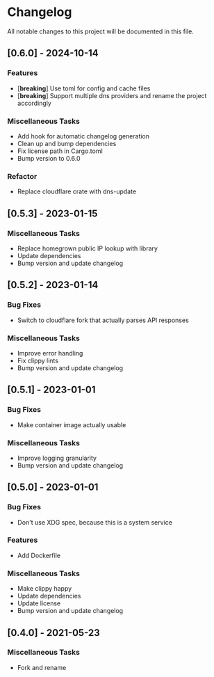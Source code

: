 # Changelog

All notable changes to this project will be documented in this file.

## [0.6.0] - 2024-10-14

### Features

- [**breaking**] Use toml for config and cache files
- [**breaking**] Support multiple dns providers and rename the project accordingly

### Miscellaneous Tasks

- Add hook for automatic changelog generation
- Clean up and bump dependencies
- Fix license path in Cargo.toml
- Bump version to 0.6.0

### Refactor

- Replace cloudflare crate with dns-update

## [0.5.3] - 2023-01-15

### Miscellaneous Tasks

- Replace homegrown public IP lookup with library
- Update dependencies
- Bump version and update changelog

## [0.5.2] - 2023-01-14

### Bug Fixes

- Switch to cloudflare fork that actually parses API responses

### Miscellaneous Tasks

- Improve error handling
- Fix clippy lints
- Bump version and update changelog

## [0.5.1] - 2023-01-01

### Bug Fixes

- Make container image actually usable

### Miscellaneous Tasks

- Improve logging granularity
- Bump version and update changelog

## [0.5.0] - 2023-01-01

### Bug Fixes

- Don't use XDG spec, because this is a system service

### Features

- Add Dockerfile

### Miscellaneous Tasks

- Make clippy happy
- Update dependencies
- Update license
- Bump version and update changelog

## [0.4.0] - 2021-05-23

### Miscellaneous Tasks

- Fork and rename

<!-- generated by git-cliff -->
<!-- update with `git cliff --tag <new version> 7cf8502fb9d0c04bab48a2d7d7e819c98f9aed6e.. > CHANGELOG.md` -->
